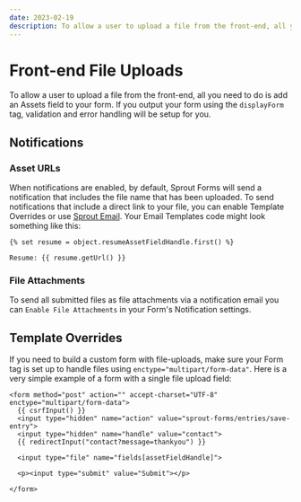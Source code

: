 ```yaml
---
date: 2023-02-19
description: To allow a user to upload a file from the front-end, all you need to do is add an Assets field to your form.
---
```


# Front-end File Uploads

To allow a user to upload a file from the front-end, all you need to do is add an Assets field to your form. If you output your form using the `displayForm` tag, validation and error handling will be setup for you.

## Notifications

### Asset URLs

When notifications are enabled, by default, Sprout Forms will send a notification that includes the file name that has been uploaded. To send notifications that include a direct link to your file, you can enable Template Overrides or use [Sprout Email](../email). Your Email Templates code might look something like this:

``` twig
{% set resume = object.resumeAssetFieldHandle.first() %}

Resume: {{ resume.getUrl() }}
```

### File Attachments

To send all submitted files as file attachments via a notification email you can `Enable File Attachments` in your Form's Notification settings.

## Template Overrides

If you need to build a custom form with file-uploads, make sure your Form tag is set up to handle files using `enctype="multipart/form-data"`. Here is a very simple example of a form with a single file upload field:

``` twig
<form method="post" action="" accept-charset="UTF-8" enctype="multipart/form-data">
  {{ csrfInput() }}
  <input type="hidden" name="action" value="sprout-forms/entries/save-entry">
  <input type="hidden" name="handle" value="contact">
  {{ redirectInput("contact?message=thankyou") }}
  
  <input type="file" name="fields[assetFieldHandle]">

  <p><input type="submit" value="Submit"></p>

</form>
```
